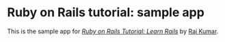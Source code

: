 # Ruby on Rails tutorial: sample app

This is the sample app for
[*Ruby on Rails Tutorial: Learn Rails*](http://railstutorial.org/)
by [Raj Kumar](http://www.ee.columbia.edu/~kumar).

